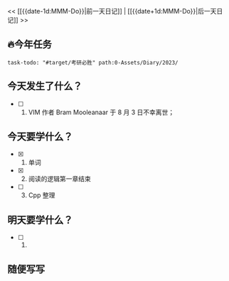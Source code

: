 << [[{{date-1d:MMM-Do}}|前一天日记]] | [[{{date+1d:MMM-Do}}|后一天日记]] >>

## 🔥今年任务
```query
task-todo: "#target/考研必胜" path:0-Assets/Diary/2023/
```

## 今天发生了什么？
- [ ] 1. VIM 作者 Bram Mooleanaar 于 8 月 3 日不幸离世；

## 今天要学什么？
- [x] 1. 单词
- [x] 2. 阅读的逻辑第一章结束
- [ ] 3. Cpp 整理

## 明天要学什么？
- [ ] 1.

## 随便写写